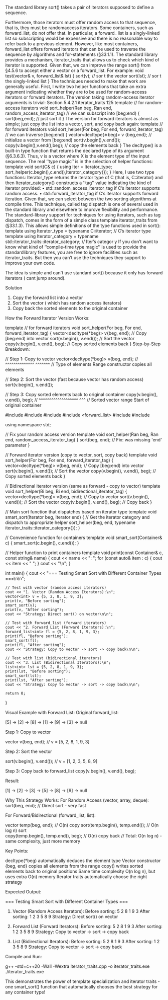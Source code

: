 The standard library sort() takes a pair of iterators supposed to define a sequence.

Furthermore,
those iterators must offer random access to that sequence, that is, they must be randomaccess
iterators. Some containers, such as forward_list, do not offer that. In particular, a forward_
list is a singly-linked list so subscripting would be expensive and there is no reasonable way
to refer back to a previous element. However, like most containers, forward_list offers forward iterators
that can be used to traverse the sequence by algorithms and for-statements (§33.1.1).
The standard library provides a mechanism, iterator_traits that allows us to check which kind of
iterator is supported. Given that, we can improve the range sort() from §4.5.6 to accept either a
vector or a forward_list. For example:
void test(vector<string>& v, forward_list<int>& lst)
{
sort(v); // sor t the vector
sort(lst); // sor t the singly-linked list
}
The techniques needed to make that work are generally useful.
First, I write two helper functions that take an extra argument indicating whether they are to be
used for random-access iterators or forward iterators. The version taking random-access iterator
arguments is trivial:
Section 5.4.2.1 iterator_traits 125
template<typename Ran> // for random-access iterators
void sort_helper(Ran beg, Ran end, random_access_iterator_tag) // we can subscript into [beg:end)
{
sort(beg,end); // just sort it
}
The version for forward iterators is almost as simple; just copy the list into a vector, sort, and copy
back again:
template<typename For> // for forward iterators
void sort_helper(For beg, For end, forward_iterator_tag) // we can traverse [beg:end)
{
vector<decltype(∗beg)> v {beg,end}; // initialize a vector from [beg:end)
sort(v.begin(),v.end());
copy(v.begin(),v.end(),beg); // copy the elements back
}
The decltype() is a built-in type function that returns the declared type of its argument (§6.3.6.3).
Thus, v is a vector<X> where X is the element type of the input sequence.
The real ‘‘type magic’’ is in the selection of helper functions:
template<typname C>
void sort(C& c)
{
using Iter = Iterator_type<C>;
sort_helper(c.begin(),c.end(),Iterator_category<Iter>{});
}
Here, I use two type functions: Iterator_type<C> returns the iterator type of C (that is, C::iterator) and
then Iterator_category<Iter>{} constructs a ‘‘tag’’ value indicating the kind of iterator provided:
• std::random_access_iterator_tag if C’s iterator supports random access.
• std::forward_iterator_tag if C’s iterator supports forward iteration.
Given that, we can select between the two sorting algorithms at compile time. This technique,
called tag dispatch is one of several used in the standard library and elsewhere to improve flexibility
and performance.
The standard-library support for techniques for using iterators, such as tag dispatch, comes in
the form of a simple class template iterator_traits from <iterator> (§33.1.3). This allows simple definitions
of the type functions used in sort():
template<typename C>
using Iterator_type = typename C::iterator; // C’s iterator type
template<typename Iter>
using Iterator_category = typename std::iterator_traits<Iter>::iterator_category; // Iter’s categor y
If you don’t want to know what kind of ‘‘compile-time type magic’’ is used to provide the standardlibrary
features, you are free to ignore facilities such as iterator_traits. But then you can’t use the
techniques they support to improve your own code.

The idea is simple and can't use standard sort() because it only has forward iterators ( cant jump around).

Solution 
1. Copy the forward list into a vector 
2. Sort the vector ( which has random access  iterators)
3. Copy back the sorted elements to the original container

How the Forward Iterator Version Works:

template<typename For> // for forward iterators
void sort_helper(For beg, For end, forward_iterator_tag)
{
    vector<decltype(*beg)> v{beg, end}; // Copy [beg:end) into vector
    sort(v.begin(), v.end());           // Sort the vector
    copy(v.begin(), v.end(), beg);      // Copy sorted elements back
}
Step-by-Step Breakdown:

// Step 1: Copy to vector
vector<decltype(*beg)> v{beg, end};
//      ^^^^^^^^^^^^^^     ^^^^^^^
//      Type of elements   Range constructor copies all elements

// Step 2: Sort the vector (fast because vector has random access)
sort(v.begin(), v.end());

// Step 3: Copy sorted elements back to original container
copy(v.begin(), v.end(), beg);
//   ^^^^^^^^^^^^^^^^^^^  ^^^
//   Sorted vector range  Start of original container


#include <iostream>
#include <algorithm>
#include <vector>
#include <forward_list>
#include <list>
#include <iterator>

using namespace std;

// Fix your random access version
template <typename Ran>
void sort_helper(Ran beg, Ran end, random_access_iterator_tag)
{
    sort(beg, end);  // Fix: was missing 'end' parameter
}

// Forward iterator version (copy to vector, sort, copy back)
template<typename For>
void sort_helper(For beg, For end, forward_iterator_tag)
{
    vector<decltype(*beg)> v{beg, end}; // Copy [beg:end) into vector
    sort(v.begin(), v.end());           // Sort the vector
    copy(v.begin(), v.end(), beg);      // Copy sorted elements back
}

// Bidirectional iterator version (same as forward - copy to vector)
template<typename Bi>
void sort_helper(Bi beg, Bi end, bidirectional_iterator_tag)
{
    vector<decltype(*beg)> v{beg, end}; // Copy to vector
    sort(v.begin(), v.end());           // Sort the vector
    copy(v.begin(), v.end(), beg);      // Copy back
}

// Main sort function that dispatches based on iterator type
template<typename Iterator>
void smart_sort(Iterator beg, Iterator end)
{
    // Get the iterator category and dispatch to appropriate helper
    sort_helper(beg, end, typename iterator_traits<Iterator>::iterator_category{});
}

// Convenience function for containers
template<typename Container>
void smart_sort(Container& c)
{
    smart_sort(c.begin(), c.end());
}

// Helper function to print containers
template<typename Container>
void print(const Container& c, const string& name)
{
    cout << name << ": ";
    for (const auto& item : c) {
        cout << item << " ";
    }
    cout << "\n";
}

int main()
{
    cout << "=== Testing Smart Sort with Different Container Types ===\n\n";

    // Test with vector (random access iterators)
    cout << "1. Vector (Random Access Iterators):\n";
    vector<int> v = {5, 2, 8, 1, 9, 3};
    print(v, "Before sorting");
    smart_sort(v);
    print(v, "After sorting");
    cout << "Strategy: Direct sort() on vector\n\n";

    // Test with forward_list (forward iterators)
    cout << "2. Forward List (Forward Iterators):\n";
    forward_list<int> fl = {5, 2, 8, 1, 9, 3};
    print(fl, "Before sorting");
    smart_sort(fl);
    print(fl, "After sorting");
    cout << "Strategy: Copy to vector -> sort -> copy back\n\n";

    // Test with list (bidirectional iterators)
    cout << "3. List (Bidirectional Iterators):\n";
    list<int> lst = {5, 2, 8, 1, 9, 3};
    print(lst, "Before sorting");
    smart_sort(lst);
    print(lst, "After sorting");
    cout << "Strategy: Copy to vector -> sort -> copy back\n\n";

    return 0;
}

Visual Example with Forward List:
Original forward_list:

[5] -> [2] -> [8] -> [1] -> [9] -> [3] -> null


Step 1: Copy to vector

vector<int> v{beg, end};  // v = [5, 2, 8, 1, 9, 3]

Step 2: Sort the vector

sort(v.begin(), v.end());  // v = [1, 2, 3, 5, 8, 9]

Step 3: Copy back to forward_list
copy(v.begin(), v.end(), beg);

Result:

[1] -> [2] -> [3] -> [5] -> [8] -> [9] -> null

Why This Strategy Works:
For Random Access (vector, array, deque):
sort(beg, end);  // Direct sort - very fast

For Forward/Bidirectional (forward_list, list):

vector<T> temp{beg, end};    // O(n) copy
sort(temp.begin(), temp.end()); // O(n log n) sort  
copy(temp.begin(), temp.end(), beg); // O(n) copy back
// Total: O(n log n) - same complexity, just more memory


Key Points:

decltype(*beg) automatically deduces the element type
Vector constructor {beg, end} copies all elements from the range
copy() writes sorted elements back to original positions
Same time complexity O(n log n), but uses extra O(n) memory
Iterator traits automatically choose the right strategy

Expected Output:

=== Testing Smart Sort with Different Container Types ===

1. Vector (Random Access Iterators):
Before sorting: 5 2 8 1 9 3 
After sorting: 1 2 3 5 8 9 
Strategy: Direct sort() on vector

2. Forward List (Forward Iterators):
Before sorting: 5 2 8 1 9 3 
After sorting: 1 2 3 5 8 9 
Strategy: Copy to vector -> sort -> copy back

3. List (Bidirectional Iterators):
Before sorting: 5 2 8 1 9 3 
After sorting: 1 2 3 5 8 9 
Strategy: Copy to vector -> sort -> copy back

Compile and Run:

g++ -std=c++20 -Wall -Wextra iterator_traits.cpp -o iterator_traits.exe
./iterator_traits.exe


This demonstrates the power of template specialization and iterator traits - one smart_sort() function that automatically chooses the best strategy for any container type!


